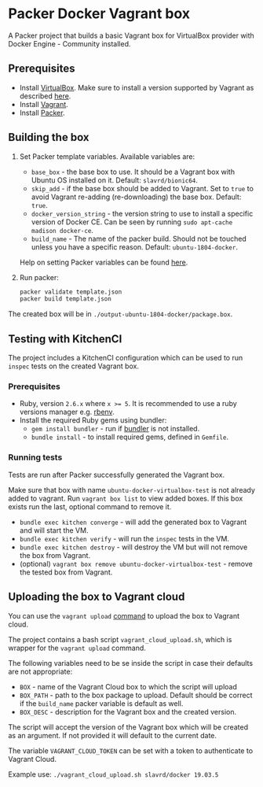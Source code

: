 # Packer Docker Vagrant box

A Packer project that builds a basic Vagrant box for VirtualBox provider with Docker Engine - Community installed.

## Prerequisites

* Install [VirtualBox](https://www.virtualbox.org/wiki/Downloads). Make sure to install a version supported by Vagrant as described [here](https://www.vagrantup.com/docs/virtualbox/).
* Install [Vagrant](https://www.vagrantup.com/downloads.html).
* Install [Packer](https://www.packer.io/downloads.html).

## Building the box

1. Set Packer template variables. Available variables are:
   * `base_box` - the base box to use. It should be a Vagrant box with Ubuntu OS installed on it. Default: `slavrd/bionic64`.
   * `skip_add` - if the base box should be added to Vagrant. Set to `true` to avoid Vagrant re-adding (re-downloading) the base box. Default: `true`.
   * `docker_version_string` - the version string to use to install a specific version of Docker CE. Can be seen by running `sudo apt-cache madison docker-ce`.
   * `build_name` - The name of the packer build. Should not be touched unless you have a specific reason. Default: `ubuntu-1804-docker`.

    Help on setting Packer variables can be found [here](https://www.packer.io/docs/templates/user-variables.html#setting-variables).

2. Run packer:
   
   ```BASH
   packer validate template.json
   packer build template.json
   ```
The created box will be in `./output-ubuntu-1804-docker/package.box`.

## Testing with KitchenCI

The project includes a KitchenCI configuration which can be used to run `inspec` tests on the created Vagrant box.

### Prerequisites

* Ruby, version `2.6.x` where `x >= 5`. It is recommended to use a ruby versions manager e.g. [rbenv](https://github.com/rbenv/rbenv).
* Install the required Ruby gems using bundler:
  * `gem install bundler` - run if [bundler](https://bundler.io/) is not installed.
  * `bundle install` - to install required gems, defined in `Gemfile`.
  
### Running tests

Tests are run after Packer successfully generated the Vagrant box. 

Make sure that box with name `ubuntu-docker-virtualbox-test` is not already added to vagrant. Run `vagrant box list` to view added boxes. If this box exists run the last, optional command to remove it.

* `bundle exec kitchen converge` - will add the generated box to Vagrant and will start the VM.
* `bundle exec kitchen verify` - will run the `inspec` tests in the VM.
* `bundle exec kitchen destroy` - will destroy the VM but will not remove the box from Vagrant.
* (optional) `vagrant box remove ubuntu-docker-virtualbox-test` - remove the tested box from Vagrant.

## Uploading the box to Vagrant cloud

You can use the `vagrant upload` [command](https://www.vagrantup.com/docs/cli/upload.html) to upload the box to Vagrant cloud.

The project contains a bash script `vagrant_cloud_upload.sh`, which is wrapper for the `vagrant upload` command.

The following variables need to be se inside the script in case their defaults are not appropriate:
  * `BOX` - name of the Vagrant Cloud box to which the script will upload
  * `BOX_PATH` - path to the box package to upload. Default should be correct if the `build_name` packer variable is default as well.
  * `BOX_DESC` - description for the Vagrant box and the created version.

The script will accept the version of the Vagrant box which will be created as an argument. If not provided it will default to the current date.

The variable `VAGRANT_CLOUD_TOKEN` can be set with a token to authenticate to Vagrant Cloud.

Example use: `./vagrant_cloud_upload.sh slavrd/docker 19.03.5`
